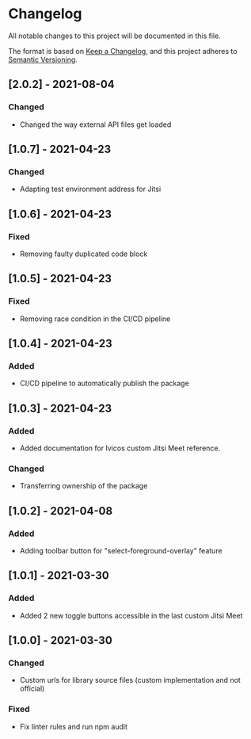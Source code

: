 # Changelog
All notable changes to this project will be documented in this file.

The format is based on [Keep a Changelog](https://keepachangelog.com/en/1.0.0/),
and this project adheres to [Semantic Versioning](https://semver.org/spec/v2.0.0.html).

## [2.0.2] - 2021-08-04
### Changed
- Changed the way external API files get loaded

## [1.0.7] - 2021-04-23
### Changed
- Adapting test environment address for Jitsi

## [1.0.6] - 2021-04-23
### Fixed
- Removing faulty duplicated code block

## [1.0.5] - 2021-04-23
### Fixed
- Removing race condition in the CI/CD pipeline

## [1.0.4] - 2021-04-23
### Added
- CI/CD pipeline to automatically publish the package

## [1.0.3] - 2021-04-23
### Added
- Added documentation for Ivicos custom Jitsi Meet reference.

### Changed
- Transferring ownership of the package

## [1.0.2] - 2021-04-08
### Added
- Adding toolbar button for "select-foreground-overlay" feature

## [1.0.1] - 2021-03-30
### Added
- Added 2 new toggle buttons accessible in the last custom Jitsi Meet

## [1.0.0] - 2021-03-30
### Changed
- Custom urls for library source files (custom implementation and not official)

### Fixed
- Fix linter rules and run npm audit